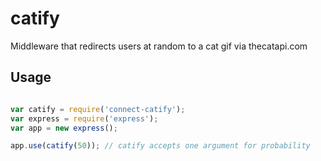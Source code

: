 catify
======

Middleware that redirects users at random to a cat gif via thecatapi.com

## Usage

```javascript

var catify = require('connect-catify');
var express = require('express');
var app = new express();

app.use(catify(50)); // catify accepts one argument for probability

```

